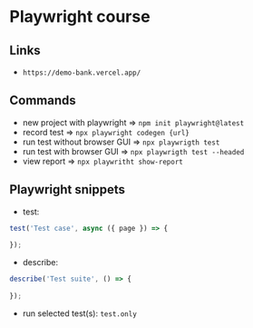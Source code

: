 # Playwright course

## Links
- `https://demo-bank.vercel.app/`

## Commands
- new project with playwright => `npm init playwright@latest`
- record test => `npx playwright codegen {url}` 
- run test without browser GUI => `npx playwrigth test`
- run test with browser GUI => `npx playwrigth test --headed`
- view report => `npx playwritht show-report`

## Playwright snippets
  - test:
  ```javascript
  test('Test case', async ({ page }) => {
   
  });
  ```

 - describe:
  ```javascript
  describe('Test suite', () => {
   
  });
  ```

  - run selected test(s): `test.only`

